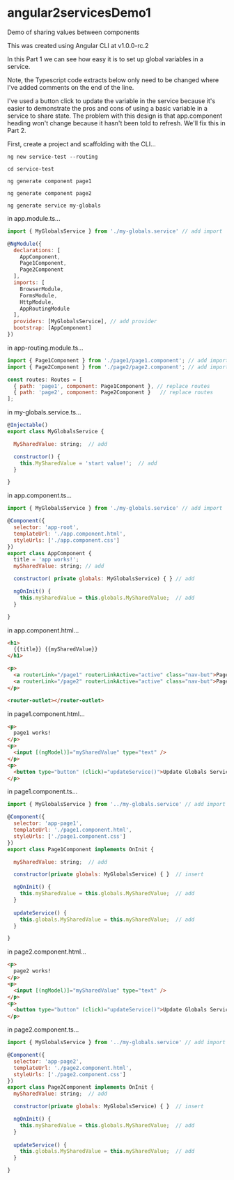 # angular2servicesDemo1
Demo of sharing values between components

This was created using Angular CLI at v1.0.0-rc.2

In this Part 1 we can see how easy it is to set up global variables in a service.  

Note, the Typescript code extracts below only need to be changed where I've added comments on the end of the line. 

I've used a button click to update the variable in the service because it's easier to demonstrate the pros and cons of using a basic variable in a service to share state. The problem with this design is that app.component heading won't change because it hasn't been told to refresh. We'll fix this in Part 2.

First, create a project and scaffolding with the CLI... 
```
ng new service-test --routing

cd service-test

ng generate component page1

ng generate component page2

ng generate service my-globals
```


in app.module.ts...
```javascript
import { MyGlobalsService } from './my-globals.service' // add import

@NgModule({
  declarations: [
    AppComponent,
    Page1Component,
    Page2Component
  ],
  imports: [
    BrowserModule,
    FormsModule,
    HttpModule,
    AppRoutingModule
  ],
  providers: [MyGlobalsService], // add provider
  bootstrap: [AppComponent]
})
```

in app-routing.module.ts...
```javascript
import { Page1Component } from './page1/page1.component'; // add import
import { Page2Component } from './page2/page2.component'; // add import

const routes: Routes = [  
  { path: 'page1', component: Page1Component }, // replace routes
  { path: 'page2', component: Page2Component }   // replace routes
];
```

in my-globals.service.ts...
```javascript
@Injectable()
export class MyGlobalsService {

  MySharedValue: string;  // add

  constructor() {
    this.MySharedValue = 'start value!';  // add
  }

}
```

in app.component.ts...
```javascript
import { MyGlobalsService } from './my-globals.service' // add import

@Component({
  selector: 'app-root',
  templateUrl: './app.component.html',
  styleUrls: ['./app.component.css']
})
export class AppComponent {
  title = 'app works!';
  mySharedValue: string; // add

  constructor( private globals: MyGlobalsService) { } // add

  ngOnInit() {
    this.mySharedValue = this.globals.MySharedValue;  // add
  }

}
```

in app.component.html...
```html
<h1>
  {{title}} {{mySharedValue}}
</h1>

<p>
  <a routerLink="/page1" routerLinkActive="active" class="nav-but">Page 1</a>&nbsp;
  <a routerLink="/page2" routerLinkActive="active" class="nav-but">Page 2</a>&nbsp;
</p>

<router-outlet></router-outlet>
```

in page1.component.html...
```html
<p>
  page1 works!
</p>
<p>
  <input [(ngModel)]="mySharedValue" type="text" />
</p>
<p>
  <button type="button" (click)="updateService()">Update Globals Service</button>  
</p>
```

in page1.component.ts...
```javascript
import { MyGlobalsService } from '../my-globals.service' // add import

@Component({
  selector: 'app-page1',
  templateUrl: './page1.component.html',
  styleUrls: ['./page1.component.css']
})
export class Page1Component implements OnInit {

  mySharedValue: string;  // add

  constructor(private globals: MyGlobalsService) { }  // insert

  ngOnInit() {
    this.mySharedValue = this.globals.MySharedValue;  // add
  }
  
  updateService() {
    this.globals.MySharedValue = this.mySharedValue;  // add
  }

}
```

in page2.component.html...
```html
<p>
  page2 works!
</p>
<p>
  <input [(ngModel)]="mySharedValue" type="text" />
</p>
<p>
  <button type="button" (click)="updateService()">Update Globals Service</button>  
</p>
```

in page2.component.ts...
```javascript
import { MyGlobalsService } from '../my-globals.service' // add import

@Component({
  selector: 'app-page2',
  templateUrl: './page2.component.html',
  styleUrls: ['./page2.component.css']
})
export class Page2Component implements OnInit {
  mySharedValue: string;  // add

  constructor(private globals: MyGlobalsService) { }  // insert

  ngOnInit() {
    this.mySharedValue = this.globals.MySharedValue;  // add
  }
  
  updateService() {
    this.globals.MySharedValue = this.mySharedValue;  // add
  }

}
```
